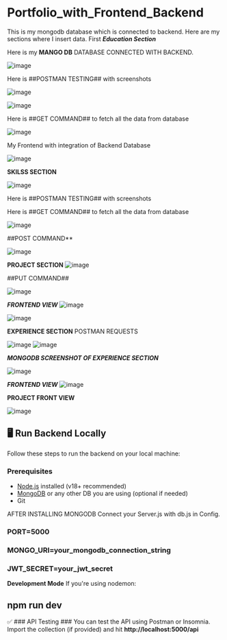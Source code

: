 

# Portfolio_with_Frontend_Backend
This is my mongodb database which is connected to backend.
Here are my sections where I insert data.
First ***Education Section***

Here is my **MANGO DB** DATABASE CONNECTED WITH BACKEND.

![image](https://github.com/user-attachments/assets/22483790-c9fa-472c-afe7-f0c303be58bc)

Here is ##POSTMAN TESTING## with screenshots

![image](https://github.com/user-attachments/assets/aba5358d-ec7f-47ec-b70d-c429790984dd)

![image](https://github.com/user-attachments/assets/567d9ad5-2022-45db-afe6-22cefbaf19a8)

Here is ##GET COMMAND## to fetch all the data from database

![image](https://github.com/user-attachments/assets/868d0a52-456a-46d9-a69c-2a0d5fa0eb9d)

My Frontend with integration of Backend Database

![image](https://github.com/user-attachments/assets/6c53ef6a-bd09-450c-bde2-98b017ebd747)

**SKILSS SECTION**

![image](https://github.com/user-attachments/assets/7045ae82-37ac-4df2-b616-4f4f7490ea8f)

Here is ##POSTMAN TESTING## with screenshots

Here is ##GET COMMAND## to fetch all the data from database

![image](https://github.com/user-attachments/assets/558f9cac-5051-40d6-a39d-51d9ffdad2e4)

##POST COMMAND**

![image](https://github.com/user-attachments/assets/7504b8da-9fb1-4053-8b52-ec586737ad42)

**PROJECT SECTION**
![image](https://github.com/user-attachments/assets/79e4f8a4-dc5f-4553-a142-9a7ada7fc606)


##PUT COMMAND##

![image](https://github.com/user-attachments/assets/5059e2b5-bc21-478f-83af-e6f371a9c5f5)

***FRONTEND VIEW***
![image](https://github.com/user-attachments/assets/64cd4111-1508-4f85-8016-2ff6a67123e3)

![image](https://github.com/user-attachments/assets/925916eb-d22f-4341-8fe3-1bfe065ff86c)

**EXPERIENCE SECTION**
POSTMAN REQUESTS

![image](https://github.com/user-attachments/assets/92859ff6-9ee3-4110-9314-e2d2da37b3ce)
![image](https://github.com/user-attachments/assets/20507663-7bd4-46be-ae58-a37f4bf74118)

***MONGODB SCREENSHOT OF EXPERIENCE SECTION***

![image](https://github.com/user-attachments/assets/78eb270a-5d72-4b01-8272-467d9210f92a)

***FRONTEND VIEW***
![image](https://github.com/user-attachments/assets/f756378d-16d3-41fb-958b-39ad0e478f88)

**PROJECT FRONT VIEW**

![image](https://github.com/user-attachments/assets/5d105e25-09ac-4f56-b7fb-21040f670aa4)



## 🖥️ Run Backend Locally

Follow these steps to run the backend on your local machine:

### Prerequisites

- [Node.js](https://nodejs.org/) installed (v18+ recommended)
- [MongoDB](https://www.mongodb.com/) or any other DB you are using (optional if needed)
- Git

AFTER INSTALLING MONGODB Connect your Server.js with db.js in Config.
### PORT=5000 ###
### MONGO_URI=your_mongodb_connection_string ###
### JWT_SECRET=your_jwt_secret ###

**Development Mode**
If you're using nodemon:

## npm run dev ##

✅ ### API Testing ###
You can test the API using Postman or Insomnia. Import the collection (if provided) and hit **http://localhost:5000/api**

















